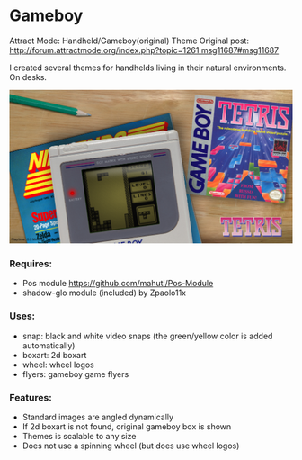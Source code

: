 # Gameboy
Attract Mode: Handheld/Gameboy(original) Theme
Original post: http://forum.attractmode.org/index.php?topic=1261.msg11687#msg11687

I created several themes for handhelds living in their natural environments. On desks. 

![Image of GB Theme Sample](https://raw.githubusercontent.com/mahuti/Gameboy/master/gb.png)

### Requires: 
- Pos module https://github.com/mahuti/Pos-Module
- shadow-glo module (included) by Zpaolo11x

### Uses: 
- snap: black and white video snaps (the green/yellow color is added automatically)
- boxart: 2d boxart  
- wheel: wheel logos 
- flyers: gameboy game flyers

### Features: 
- Standard images are angled dynamically
- If 2d boxart is not found, original gameboy box is shown
- Themes is scalable to any size 
- Does not use a spinning wheel (but does use wheel logos)

